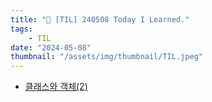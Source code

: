 ```yaml
---
title: "📝 [TIL] 240508 Today I Learned."
tags:
    - TIL
date: "2024-05-08"
thumbnail: "/assets/img/thumbnail/TIL.jpeg"
---
```


- [클래스와 객체(2)](https://www.devkobe24.com/Backend/Java/2024-05-08-ClassesAndObjects-2.html)
